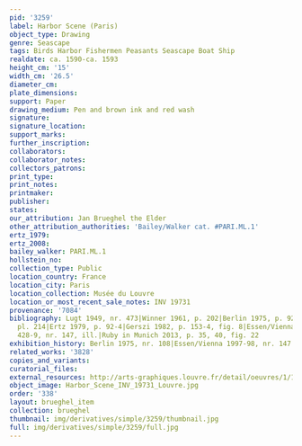 ```yaml
---
pid: '3259'
label: Harbor Scene (Paris)
object_type: Drawing
genre: Seascape
tags: Birds Harbor Fishermen Peasants Seascape Boat Ship
realdate: ca. 1590-ca. 1593
height_cm: '15'
width_cm: '26.5'
diameter_cm: 
plate_dimensions: 
support: Paper
drawing_medium: Pen and brown ink and red wash
signature: 
signature_location: 
support_marks: 
further_inscription: 
collaborators: 
collaborator_notes: 
collectors_patrons: 
print_type: 
print_notes: 
printmaker: 
publisher: 
states: 
our_attribution: Jan Brueghel the Elder
other_attribution_authorities: 'Bailey/Walker cat. #PARI.ML.1'
ertz_1979: 
ertz_2008: 
bailey_walker: PARI.ML.1
hollstein_no: 
collection_type: Public
location_country: France
location_city: Paris
location_collection: Musée du Louvre
location_or_most_recent_sale_notes: INV 19731
provenance: '7084'
bibliography: Lugt 1949, nr. 473|Winner 1961, p. 202|Berlin 1975, p. 92-3, nr. 108,
  pl. 214|Ertz 1979, p. 92-4|Gerszi 1982, p. 153-4, fig. 8|Essen/Vienna 1997-98, p.
  428-9, nr. 147, ill.|Ruby in Munich 2013, p. 35, 40, fig. 22
exhibition_history: Berlin 1975, nr. 108|Essen/Vienna 1997-98, nr. 147
related_works: '3828'
copies_and_variants: 
curatorial_files: 
external_resources: http://arts-graphiques.louvre.fr/detail/oeuvres/1/109873-Vue-dun-port-de-mer-avec-des-vaisseaux
object_image: Harbor_Scene_INV_19731_Louvre.jpg
order: '338'
layout: brueghel_item
collection: brueghel
thumbnail: img/derivatives/simple/3259/thumbnail.jpg
full: img/derivatives/simple/3259/full.jpg
---
```

